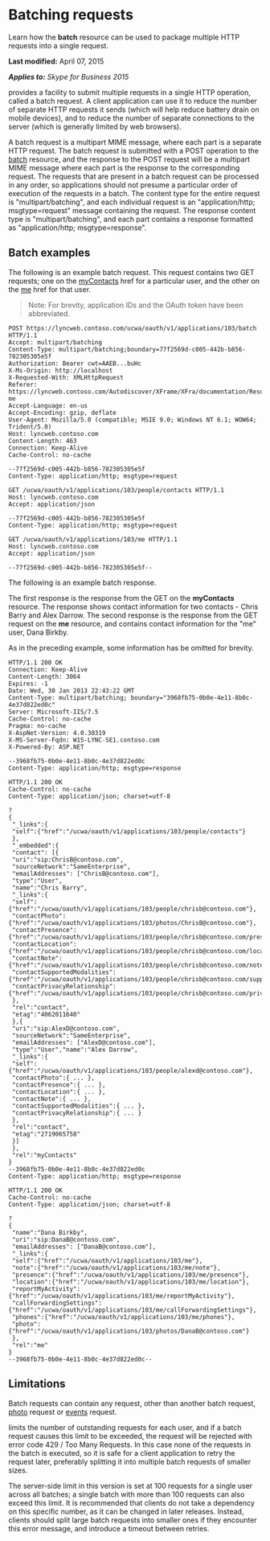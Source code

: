 
# Batching requests
Learn how the **batch** resource can be used to package multiple HTTP requests into a single request.

 **Last modified:** April 07, 2015

 _**Applies to:** Skype for Business 2015_

 provides a facility to submit multiple requests in a single HTTP operation, called a batch request. A client application can use it to reduce the number of separate HTTP requests it sends (which will help reduce battery drain on mobile devices), and to reduce the number of separate connections to the server (which is generally limited by web browsers).

A batch request is a multipart MIME message, where each part is a separate HTTP request. The batch request is submitted with a POST operation to the [batch](batch_ref.md) resource, and the response to the POST request will be a multipart MIME message where each part is the response to the corresponding request.
The requests that are present in a batch request can be processed in any order, so applications should not presume a particular order of execution of the requests in a batch.
The content type for the entire request is "multipart/batching", and each individual request is an "application/http; msgtype=request" message containing the request. The response content type is "multipart/batching", and each part contains a response formatted as "application/http; msgtype=response". 

## Batch examples

The following is an example batch request. This request contains two GET requests; one on the [myContacts](myContacts_ref.md) href for a particular user, and the other on the [me](me_ref.md) href for that user.

> Note: For brevity, application IDs and the OAuth token have been abbreviated.




```
POST https://lyncweb.contoso.com/ucwa/oauth/v1/applications/103/batch HTTP/1.1
Accept: multipart/batching
Content-Type: multipart/batching;boundary=77f2569d-c005-442b-b856-782305305e5f
Authorization: Bearer cwt=AAEB...buHc
X-Ms-Origin: http://localhost
X-Requested-With: XMLHttpRequest
Referer: https://lyncweb.contoso.com/Autodiscover/XFrame/XFra/documentation/Resources-me
Accept-Language: en-us
Accept-Encoding: gzip, deflate
User-Agent: Mozilla/5.0 (compatible; MSIE 9.0; Windows NT 6.1; WOW64; Trident/5.0)
Host: lyncweb.contoso.com
Content-Length: 463
Connection: Keep-Alive
Cache-Control: no-cache

--77f2569d-c005-442b-b856-782305305e5f
Content-Type: application/http; msgtype=request

GET /ucwa/oauth/v1/applications/103/people/contacts HTTP/1.1
Host: lyncweb.contoso.com
Accept: application/json

--77f2569d-c005-442b-b856-782305305e5f
Content-Type: application/http; msgtype=request

GET /ucwa/oauth/v1/applications/103/me HTTP/1.1
Host: lyncweb.contoso.com
Accept: application/json

--77f2569d-c005-442b-b856-782305305e5f--

```

The following is an example batch response. 

The first response is the response from the GET on the **myContacts** resource. The response shows contact information for two contacts - Chris Barry and Alex Darrow. The second response is the response from the GET request on the **me** resource, and contains contact information for the "me" user, Dana Birkby.

As in the preceding example, some information has be omitted for brevity.




```
HTTP/1.1 200 OK
Connection: Keep-Alive
Content-Length: 3064
Expires: -1
Date: Wed, 30 Jan 2013 22:43:22 GMT
Content-Type: multipart/batching; boundary="3968fb75-0b0e-4e11-8b0c-4e37d822ed0c"
Server: Microsoft-IIS/7.5
Cache-Control: no-cache
Pragma: no-cache
X-AspNet-Version: 4.0.30319
X-MS-Server-Fqdn: W15-LYNC-SE1.contoso.com
X-Powered-By: ASP.NET

--3968fb75-0b0e-4e11-8b0c-4e37d822ed0c
Content-Type: application/http; msgtype=response

HTTP/1.1 200 OK
Cache-Control: no-cache
Content-Type: application/json; charset=utf-8

?
{
 "_links":{
 "self":{"href":"/ucwa/oauth/v1/applications/103/people/contacts"}
 },
 "_embedded":{
 "contact": [{
 "uri":"sip:ChrisB@contoso.com",
 "sourceNetwork":"SameEnterprise",
 "emailAddresses": ["ChrisB@contoso.com"],
 "type":"User",
 "name":"Chris Barry",
 "_links":{
 "self":{"href":"/ucwa/oauth/v1/applications/103/people/chrisb@contoso.com"},
 "contactPhoto":{"href":"/ucwa/oauth/v1/applications/103/photos/ChrisB@contoso.com"},
 "contactPresence":{"href":"/ucwa/oauth/v1/applications/103/people/chrisb@contoso.com/presence"},
 "contactLocation":{"href":"/ucwa/oauth/v1/applications/103/people/chrisb@contoso.com/location"},
 "contactNote":{"href":"/ucwa/oauth/v1/applications/103/people/chrisb@contoso.com/note"},
 "contactSupportedModalities":{"href":"/ucwa/oauth/v1/applications/103/people/chrisb@contoso.com/supportedMedia"},
 "contactPrivacyRelationship":{"href":"/ucwa/oauth/v1/applications/103/people/chrisb@contoso.com/privacyRelationship"}
 },
 "rel":"contact",
 "etag":"4062011640"
 },{
 "uri":"sip:AlexD@contoso.com",
 "sourceNetwork":"SameEnterprise",
 "emailAddresses": ["AlexD@contoso.com"],
 "type":"User","name":"Alex Darrow",
 "_links":{
 "self":{"href":"/ucwa/oauth/v1/applications/103/people/alexd@contoso.com"},
 "contactPhoto":{ ... },
 "contactPresence":{ ... }, 
 "contactLocation":{ ... },
 "contactNote":{ ... }, 
 "contactSupportedModalities":{ ... },
 "contactPrivacyRelationship":{ ... }
 },
 "rel":"contact",
 "etag":"2719065758"
 }]
 },
 "rel":"myContacts"
}
--3968fb75-0b0e-4e11-8b0c-4e37d822ed0c
Content-Type: application/http; msgtype=response

HTTP/1.1 200 OK
Cache-Control: no-cache
Content-Type: application/json; charset=utf-8

?
{
 "name":"Dana Birkby",
 "uri":"sip:DanaB@contoso.com",
 "emailAddresses": ["DanaB@contoso.com"],
 "_links":{
 "self":{"href":"/ucwa/oauth/v1/applications/103/me"},
 "note":{"href":"/ucwa/oauth/v1/applications/103/me/note"},
 "presence":{"href":"/ucwa/oauth/v1/applications/103/me/presence"},
 "location":{"href":"/ucwa/oauth/v1/applications/103/me/location"},
 "reportMyActivity":{"href":"/ucwa/oauth/v1/applications/103/me/reportMyActivity"},
 "callForwardingSettings":{"href":"/ucwa/oauth/v1/applications/103/me/callForwardingSettings"},
 "phones":{"href":"/ucwa/oauth/v1/applications/103/me/phones"},
 "photo":{"href":"/ucwa/oauth/v1/applications/103/photos/DanaB@contoso.com"}
 },
 "rel":"me"
}
--3968fb75-0b0e-4e11-8b0c-4e37d822ed0c--

```


## Limitations

Batch requests can contain any request, other than another batch request, [photo](photo_ref.md) request or [events](events_ref.md) request.

 limits the number of outstanding requests for each user, and if a batch request causes this limit to be exceeded, the request will be rejected with error code 429 / Too Many Requests. In this case none of the requests in the batch is executed, so it is safe for a client application to retry the request later, preferably splitting it into multiple batch requests of smaller sizes.

The server-side limit in this version is set at 100 requests for a single user across all batches; a single batch with more than 100 requests can also exceed this limit. It is recommended that clients do not take a dependency on this specific number, as it can be changed in later releases. Instead, clients should split large batch requests into smaller ones if they encounter this error message, and introduce a timeout between retries.

